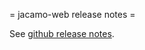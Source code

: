 = jacamo-web release notes =

See [github release notes](https://github.com/jacamo-lang/jacamo-web/releases).
